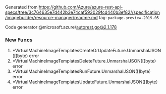 Generated from https://github.com/Azure/azure-rest-api-specs/tree/3c764635e7d442b3e74caf593029fcd440b3ef82//specification/imagebuilder/resource-manager/readme.md tag: `package-preview-2019-05`

Code generator @microsoft.azure/autorest.go@2.1.178


### New Funcs

1. *VirtualMachineImageTemplatesCreateOrUpdateFuture.UnmarshalJSON([]byte) error
1. *VirtualMachineImageTemplatesDeleteFuture.UnmarshalJSON([]byte) error
1. *VirtualMachineImageTemplatesRunFuture.UnmarshalJSON([]byte) error
1. *VirtualMachineImageTemplatesUpdateFuture.UnmarshalJSON([]byte) error

